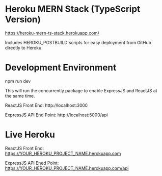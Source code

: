 # Heroku MERN Stack (TypeScript Version)

https://heroku-mern-ts-stack.herokuapp.com/

Includes HEROKU_POSTBUILD scripts for easy deployment from GitHub directly to Heroku.

# Development Environment

npm run dev

This will run the concurrently package to enable ExpressJS and ReactJS at the same time.

ReactJS Front End: http://localhost:3000

ExpressJS API End Point: http://localhost:5000/api

# Live Heroku

ReactJS Front End: https://YOUR_HEROKU_PROJECT_NAME.herokuapp.com

ExpressJS API Ened Point: https://YOUR_HEROKU_PROJECT_NAME.herokuapp.com/api
